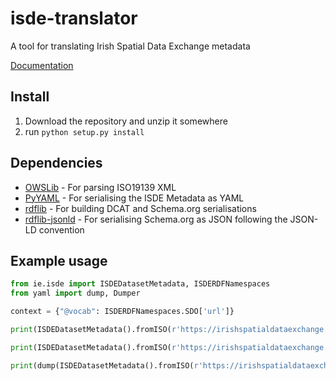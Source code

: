 # isde-translator
A tool for translating Irish Spatial Data Exchange metadata

[Documentation](https://adamml.github.io/isde-translator/html/isde/index.html)

## Install
1. Download the repository and unzip it somewhere
2. run `python setup.py install`

## Dependencies
- [OWSLib](https://pypi.org/project/OWSLib/) - For parsing ISO19139 XML
- [PyYAML](https://pypi.org/project/PyYAML/) - For serialising the ISDE Metadata as YAML
- [rdflib](https://pypi.org/project/rdflib/) - For building DCAT and Schema.org serialisations
- [rdflib-jsonld](https://pypi.org/project/rdflib-jsonld/) - For serialising Schema.org as JSON following the JSON-LD convention

## Example usage
```python
from ie.isde import ISDEDatasetMetadata, ISDERDFNamespaces
from yaml import dump, Dumper

context = {"@vocab": ISDERDFNamespaces.SDO['url']}

print(ISDEDatasetMetadata().fromISO(r'https://irishspatialdataexchange.blob.core.windows.net/metadata/xml/ie_marine_data__dataset_1000.xml').toDCAT().serialize(format='turtle').decode('utf-8'))

print(ISDEDatasetMetadata().fromISO(r'https://irishspatialdataexchange.blob.core.windows.net/metadata/xml/ie_marine_data__dataset_1000.xml').toSchemaOrg().serialize(format='json-ld', context=context).decode('utf-8'))

print(dump(ISDEDatasetMetadata().fromISO(r'https://irishspatialdataexchange.blob.core.windows.net/metadata/xml/ie_marine_data__dataset_1000.xml'),Dumper=Dumper))
```
